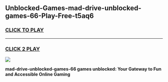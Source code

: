
## Unblocked-Games-mad-drive-unblocked-games-66-Play-Free-t5aq6
<h3>
<a href="https://premium76.site?title=mad-drive-unblocked-games-66&ref=18A1">CLICK TO PLAY</a></h3>
<hr>

<h3>
<a href="https://premium76.site?title=mad-drive-unblocked-games-66&ref=18A1">CLICK 2 PLAY</a>
  
</h3>

<a href="https://premium76.site?title=mad-drive-unblocked-games-66&ref=18A1"><img src="https://clearcache.store/games.png"></a>


**mad-drive-unblocked-games-66 games unblocked: Your Gateway to Fun and Accessible Online Gaming**
